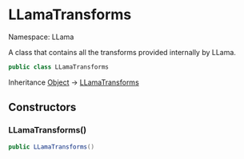 # LLamaTransforms

Namespace: LLama

A class that contains all the transforms provided internally by LLama.

```csharp
public class LLamaTransforms
```

Inheritance [Object](https://docs.microsoft.com/en-us/dotnet/api/system.object) → [LLamaTransforms](./llama.llamatransforms.md)

## Constructors

### **LLamaTransforms()**

```csharp
public LLamaTransforms()
```
